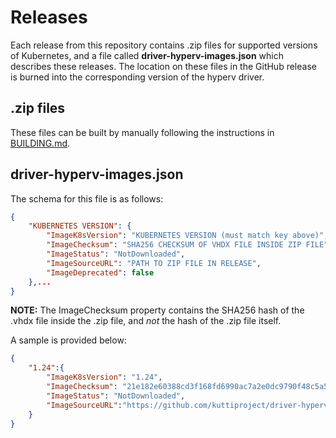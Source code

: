 # Releases

Each release from this repository contains .zip files for supported versions of Kubernetes, and a file called **driver-hyperv-images.json** which describes these releases. The location on these files in the GitHub release is burned into the corresponding version of the hyperv driver.

## .zip files

These files can be built by manually following the instructions in [BUILDING.md](BUILDING.md).

## driver-hyperv-images.json

The schema for this file is as follows:

```json
{
    "KUBERNETES VERSION": {
        "ImageK8sVersion": "KUBERNETES VERSION (must match key above)",
        "ImageChecksum": "SHA256 CHECKSUM OF VHDX FILE INSIDE ZIP FILE",
        "ImageStatus": "NotDownloaded",
        "ImageSourceURL": "PATH TO ZIP FILE IN RELEASE",
        "ImageDeprecated": false
    },...
}
```

**NOTE:** The ImageChecksum property contains the SHA256 hash of the .vhdx file inside the .zip file, and _not_ the hash of the .zip file itself.

A sample is provided below:

```json
{
    "1.24":{
        "ImageK8sVersion": "1.24",
        "ImageChecksum": "21e182e60388cd3f168fd6990ac7a2e0dc9790f48c5a54d1fb39649a4f5d1401",
        "ImageStatus": "NotDownloaded",
        "ImageSourceURL":"https://github.com/kuttiproject/driver-hyperv-images/releases/download/v0.1/kutti-k8s-1.24.vhdx.zip"
    }
}
```
